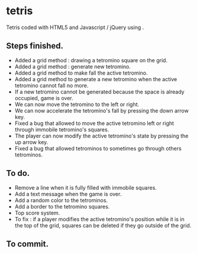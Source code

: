 # tetris
Tetris coded with HTML5 and Javascript / jQuery using <canvas>.

## Steps finished.
* Added a grid method : drawing a tetromino square on the grid.
* Added a grid method : generate new tetromino.
* Added a grid method to make fall the active tetromino.
* Added a grid method to generate a new tetromino when the active tetromino cannot fall no more.
* If a new tetromino cannot be generated because the space is already occupied, game is over.
* We can now move the tetromino to the left or right.
* We can now accelerate the tetromino's fall by pressing the down arrow key.
* Fixed a bug that allowed to move the active tetromino left or right through
  immobile tetromino's squares.
* The player can now modify the active tetromino's state by pressing the up arrow key.
* Fixed a bug that allowed tetrominos to sometimes go through others tetrominos.

## To do.
* Remove a line when it is fully filled with immobile squares.
* Add a text message when the game is over.
* Add a random color to the tetrominos.
* Add a border to the tetromino squares.
* Top score system.
* To fix : if a player modifies the active tetromino's position while it is in the top of the grid,
  squares can be deleted if they go outside of the grid.

## To commit.
